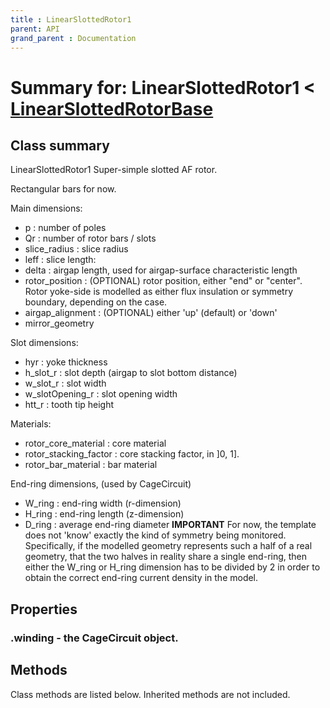 ```yaml
---
title : LinearSlottedRotor1
parent: API
grand_parent : Documentation
---
```

# Summary for: **LinearSlottedRotor1**  < [LinearSlottedRotorBase](LinearSlottedRotorBase.html)

## Class summary

LinearSlottedRotor1 Super-simple slotted AF rotor.

Rectangular bars for now.

Main dimensions:
* p : number of poles
* Qr : number of rotor bars / slots
* slice_radius : slice radius
* leff : slice length:
* delta : airgap length, used for airgap-surface characteristic
length
* rotor_position : (OPTIONAL) rotor position, either "end" or
"center". Rotor yoke-side is modelled as either flux insulation or
symmetry boundary, depending on the case.
* airgap_alignment : (OPTIONAL) either 'up' (default) or 'down'
* mirror_geometry

Slot dimensions:
* hyr : yoke thickness
* h_slot_r : slot depth (airgap to slot bottom distance)
* w_slot_r : slot width
* w_slotOpening_r : slot opening width
* htt_r : tooth tip height

Materials:
* rotor_core_material : core material
* rotor_stacking_factor : core stacking factor, in ]0, 1].
* rotor_bar_material : bar material

End-ring dimensions, (used by CageCircuit)
* W_ring : end-ring width (r-dimension)
* H_ring : end-ring length (z-dimension)
* D_ring : average end-ring diameter
**IMPORTANT**  For now, the template does not 'know' exactly the kind of
symmetry being monitored. Specifically, if the modelled geometry
represents such a half of a real geometry, that the two halves in
reality share a single end-ring, then either the W_ring or H_ring
dimension has to be divided by 2 in order to obtain the correct
end-ring current density in the model.

## Properties

### .**winding** - the CageCircuit object.


## Methods

Class methods are listed below. Inherited methods are not included.


